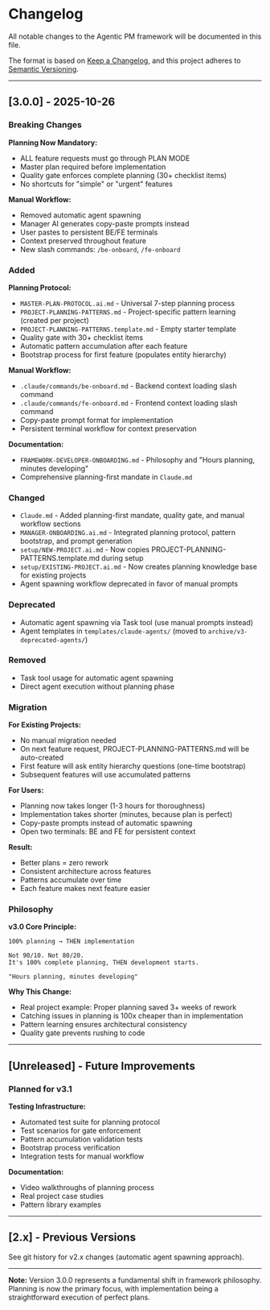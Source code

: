 # Changelog

All notable changes to the Agentic PM framework will be documented in this file.

The format is based on [Keep a Changelog](https://keepachangelog.com/en/1.0.0/),
and this project adheres to [Semantic Versioning](https://semver.org/spec/v2.0.0.html).

---

## [3.0.0] - 2025-10-26

### Breaking Changes

**Planning Now Mandatory:**
- ALL feature requests must go through PLAN MODE
- Master plan required before implementation
- Quality gate enforces complete planning (30+ checklist items)
- No shortcuts for "simple" or "urgent" features

**Manual Workflow:**
- Removed automatic agent spawning
- Manager AI generates copy-paste prompts instead
- User pastes to persistent BE/FE terminals
- Context preserved throughout feature
- New slash commands: `/be-onboard`, `/fe-onboard`

### Added

**Planning Protocol:**
- `MASTER-PLAN-PROTOCOL.ai.md` - Universal 7-step planning process
- `PROJECT-PLANNING-PATTERNS.md` - Project-specific pattern learning (created per project)
- `PROJECT-PLANNING-PATTERNS.template.md` - Empty starter template
- Quality gate with 30+ checklist items
- Automatic pattern accumulation after each feature
- Bootstrap process for first feature (populates entity hierarchy)

**Manual Workflow:**
- `.claude/commands/be-onboard.md` - Backend context loading slash command
- `.claude/commands/fe-onboard.md` - Frontend context loading slash command
- Copy-paste prompt format for implementation
- Persistent terminal workflow for context preservation

**Documentation:**
- `FRAMEWORK-DEVELOPER-ONBOARDING.md` - Philosophy and "Hours planning, minutes developing"
- Comprehensive planning-first mandate in `Claude.md`

### Changed

- `Claude.md` - Added planning-first mandate, quality gate, and manual workflow sections
- `MANAGER-ONBOARDING.ai.md` - Integrated planning protocol, pattern bootstrap, and prompt generation
- `setup/NEW-PROJECT.ai.md` - Now copies PROJECT-PLANNING-PATTERNS.template.md during setup
- `setup/EXISTING-PROJECT.ai.md` - Now creates planning knowledge base for existing projects
- Agent spawning workflow deprecated in favor of manual prompts

### Deprecated

- Automatic agent spawning via Task tool (use manual prompts instead)
- Agent templates in `templates/claude-agents/` (moved to `archive/v3-deprecated-agents/`)

### Removed

- Task tool usage for automatic agent spawning
- Direct agent execution without planning phase

### Migration

**For Existing Projects:**
- No manual migration needed
- On next feature request, PROJECT-PLANNING-PATTERNS.md will be auto-created
- First feature will ask entity hierarchy questions (one-time bootstrap)
- Subsequent features will use accumulated patterns

**For Users:**
- Planning now takes longer (1-3 hours for thoroughness)
- Implementation takes shorter (minutes, because plan is perfect)
- Copy-paste prompts instead of automatic spawning
- Open two terminals: BE and FE for persistent context

**Result:**
- Better plans = zero rework
- Consistent architecture across features
- Patterns accumulate over time
- Each feature makes next feature easier

### Philosophy

**v3.0 Core Principle:**
```
100% planning → THEN implementation

Not 90/10. Not 80/20.
It's 100% complete planning, THEN development starts.

"Hours planning, minutes developing"
```

**Why This Change:**
- Real project example: Proper planning saved 3+ weeks of rework
- Catching issues in planning is 100x cheaper than in implementation
- Pattern learning ensures architectural consistency
- Quality gate prevents rushing to code

---

## [Unreleased] - Future Improvements

### Planned for v3.1

**Testing Infrastructure:**
- Automated test suite for planning protocol
- Test scenarios for gate enforcement
- Pattern accumulation validation tests
- Bootstrap process verification
- Integration tests for manual workflow

**Documentation:**
- Video walkthroughs of planning process
- Real project case studies
- Pattern library examples

---

## [2.x] - Previous Versions

See git history for v2.x changes (automatic agent spawning approach).

---

**Note:** Version 3.0.0 represents a fundamental shift in framework philosophy. Planning is now the primary focus, with implementation being a straightforward execution of perfect plans.
